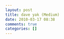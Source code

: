 ```yaml
---
layout: post
title: dave yak (Medium)
date: 2010-03-17 08:38
comments: true
categories: []
---
```


